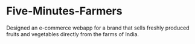 # Five-Minutes-Farmers
Designed an e-commerce webapp for a brand that sells freshly produced fruits and vegetables directly from the farms of India.
